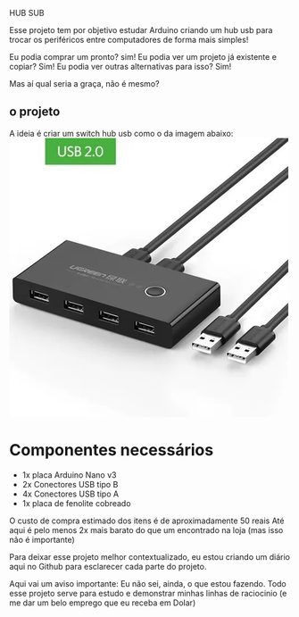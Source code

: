 HUB SUB

Esse projeto tem por objetivo estudar Arduino criando um hub usb para trocar os periféricos entre computadores de forma mais simples!

Eu podia comprar um pronto? sim!
Eu podia ver um projeto já existente e copiar? Sim!
Eu podia ver outras alternativas para isso? Sim!

Mas aí qual seria a graça, não é mesmo?

## o projeto
A ideia é criar um switch hub usb como o da imagem abaixo:
![switch](images/D_772583-MLB52876743477_122022-O.jpg "Switch aí que eu achei na internet")

# Componentes necessários
- 1x placa Arduino Nano v3
- 2x Conectores USB tipo B
- 4x Conectores USB tipo A
- 1x placa de fenolite cobreado

O custo de compra estimado dos itens é de aproximadamente 50 reais
Até aqui é pelo menos 2x mais barato do que um encontrado na loja (mas isso não é importante)

Para deixar esse projeto melhor contextualizado, eu estou criando um diário aqui no Github para esclarecer cada parte do projeto. 

Aqui vai um aviso importante: Eu não sei, ainda, o que estou fazendo. Todo esse projeto serve para estudo e demonstrar minhas linhas de raciocinio (e me dar um belo emprego que eu receba em Dolar)

